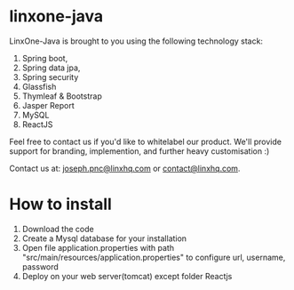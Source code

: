 # linxone-java

LinxOne-Java is brought to you using the following technology stack:

1. Spring boot, 
2. Spring data jpa, 
3. Spring security
4. Glassfish
5. Thymleaf & Bootstrap
6. Jasper Report
7. MySQL
8. ReactJS

Feel free to contact us if you'd like to whitelabel our product. We'll provide support for branding, implemention, and further heavy customisation :)

Contact us at: joseph.pnc@linxhq.com or contact@linxhq.com.

# How to install
1. Download the code
2. Create a Mysql database for your installation
3. Open file application.properties with path "src/main/resources/application.properties" to configure url, username, password
4. Deploy on your web server(tomcat) except folder Reactjs
